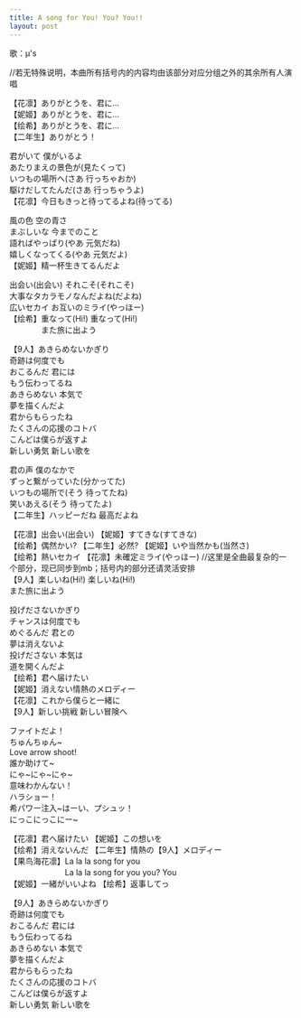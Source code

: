 ```yaml
---
title: A song for You! You? You!!
layout: post
---
```

歌：μ's

<p><a class="notation">//若无特殊说明，本曲所有括号内的内容均由该部分对应分组之外的其余所有人演唱</a></p>

<p>【<a class="hanayo">花</a><a class="rin">凛</a>】ありがとうを、君に…<br />
【<a class="nico">妮</a><a class="maki">姬</a>】ありがとうを、君に…<br />
【<a class="eli">绘</a><a class="nozomi">希</a>】ありがとうを、君に…<br />
【二年生】ありがとう！</p>

<p><a class="rin">君がいて 僕がいるよ</a><br />
<a class="hanayo">あたりまえの景色が</a>(見たくって)<br />
<a class="rin">いつもの場所へ</a>(さあ 行っちゃおか)<br />
<a class="hanayo">駆けだしてたんだ</a>(さあ 行っちゃうよ)<br />
【<a class="hanayo">花</a><a class="rin">凛</a>】今日もきっと待ってるよね(待ってる)</p>

<p><a class="maki">風の色 空の青さ</a><br />
<a class="nico">まぶしいな 今までのこと</a><br />
<a class="maki">語ればやっぱり</a>(やあ 元気だね)<br />
<a class="nico">嬉しくなってくる</a>(やあ 元気だよ)<br />
【<a class="nico">妮</a><a class="maki">姬</a>】精一杯生きてるんだよ</p>

<p><a class="eli">出会い</a>(出会い) <a class="eli">それこそ</a>(それこそ)<br />
<a class="eli">大事なタカラモノなんだよね</a>(だよね)<br />
<a class="nozomi">広いセカイ お互いのミライ</a>(やっほー)<br />
【<a class="eli">绘</a><a class="nozomi">希</a>】重なって(Hi!) 重なって(Hi!)<br />
　　　　また旅に出よう</p>

<p>【9人】あきらめないかぎり<br />
奇跡は何度でも<br />
おこるんだ 君には<br />
もう伝わってるね<br />
あきらめない 本気で<br />
夢を描くんだよ<br />
<a class="kotori">君からもらったね</a><br />
<a class="umi">たくさんの応援のコトバ</a><br />
<a class="honoka">こんどは僕らが返すよ</a><br />
新しい勇気 新しい歌を</p>

<p><a class="honoka">君の声 僕のなかで</a><br />
<a class="kotori">ずっと繋がっていた</a>(分かってた)<br />
<a class="umi">いつもの場所で</a>(そう 待ってたね)<br />
<a class="honoka">笑いあえる</a>(そう 待ってたよ)<br />
【二年生】ハッピーだね 最高だよね</p>

<p>【<a class="hanayo">花</a><a class="rin">凛</a>】出会い(出会い) 【<a class="nico">妮</a><a class="maki">姬</a>】すてきな(すてきな)<br />
【<a class="eli">绘</a><a class="nozomi">希</a>】偶然かい? 【二年生】必然? 【<a class="nico">妮</a><a class="maki">姬</a>】いや当然かも(当然さ)<br />
【<a class="eli">绘</a><a class="nozomi">希</a>】熱いセカイ 【<a class="hanayo">花</a><a class="rin">凛</a>】未確定ミライ(やっほー) <a class="notation">//这里是全曲最复杂的一个部分，现已同步到mb；括号内的部分还请灵活安排</a><br />
【9人】楽しいね(Hi!) 楽しいね(Hi!)<br />
また旅に出よう</p>

<p>投げださないかぎり<br />
チャンスは何度でも<br />
めぐるんだ 君との<br />
夢は消えないよ<br />
投げださない 本気は<br />
道を開くんだよ<br />
【<a class="eli">绘</a><a class="nozomi">希</a>】君へ届けたい<br />
【<a class="nico">妮</a><a class="maki">姬</a>】消えない情熱のメロディー<br />
【<a class="hanayo">花</a><a class="rin">凛</a>】これから僕らと一緒に<br />
【9人】新しい挑戦 新しい冒険へ</p>

<p><a class="honoka">ファイトだよ！</a><br />
<a class="kotori">ちゅんちゅん~</a><br />
<a class="umi">Love arrow shoot!</a><br />
<a class="hanayo">誰か助けて~</a><br />
<a class="rin">にゃ~にゃ~にゃ~</a><br />
<a class="maki">意味わかんない！</a><br />
<a class="eli">ハラショー！</a><br />
<a class="nozomi">希パワー注入~はーい、プシュッ！</a><br />
<a class="nico">にっこにっこにー~</a></p>

<p>【<a class="hanayo">花</a><a class="rin">凛</a>】君へ届けたい 【<a class="nico">妮</a><a class="maki">姬</a>】この想いを<br />
【<a class="eli">绘</a><a class="nozomi">希</a>】消えないんだ 【二年生】情熱の【9人】メロディー<br />
【<a class="honoka">果</a><a class="kotori">鸟</a><a class="umi">海</a><a class="hanayo">花</a><a class="rin">凛</a>】La la la song for you<br />
　　　　　　　La la la song for you you? You<br />
【<a class="nico">妮</a><a class="maki">姬</a>】一緒がいいよね 【<a class="eli">绘</a><a class="nozomi">希</a>】返事してっ</p>

<p>【9人】あきらめないかぎり<br />
奇跡は何度でも<br />
おこるんだ 君には<br />
もう伝わってるね<br />
あきらめない 本気で<br />
夢を描くんだよ<br />
君からもらったね<br />
たくさんの応援のコトバ<br />
こんどは僕らが返すよ<br />
新しい勇気 新しい歌を</p>